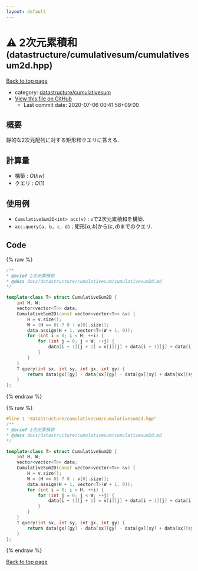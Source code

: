 ```yaml
---
layout: default
---
```


<!-- mathjax config similar to math.stackexchange -->
<script type="text/javascript" async
  src="https://cdnjs.cloudflare.com/ajax/libs/mathjax/2.7.5/MathJax.js?config=TeX-MML-AM_CHTML">
</script>
<script type="text/x-mathjax-config">
  MathJax.Hub.Config({
    TeX: { equationNumbers: { autoNumber: "AMS" }},
    tex2jax: {
      inlineMath: [ ['$','$'] ],
      processEscapes: true
    },
    "HTML-CSS": { matchFontHeight: false },
    displayAlign: "left",
    displayIndent: "2em"
  });
</script>

<script type="text/javascript" src="https://cdnjs.cloudflare.com/ajax/libs/jquery/3.4.1/jquery.min.js"></script>
<script src="https://cdn.jsdelivr.net/npm/jquery-balloon-js@1.1.2/jquery.balloon.min.js" integrity="sha256-ZEYs9VrgAeNuPvs15E39OsyOJaIkXEEt10fzxJ20+2I=" crossorigin="anonymous"></script>
<script type="text/javascript" src="../../../assets/js/copy-button.js"></script>
<link rel="stylesheet" href="../../../assets/css/copy-button.css" />


# :warning: 2次元累積和 <small>(datastructure/cumulativesum/cumulativesum2d.hpp)</small>

<a href="../../../index.html">Back to top page</a>

* category: <a href="../../../index.html#053d19836570d3243deead9fd40452d5">datastructure/cumulativesum</a>
* <a href="{{ site.github.repository_url }}/blob/master/datastructure/cumulativesum/cumulativesum2d.hpp">View this file on GitHub</a>
    - Last commit date: 2020-07-06 00:41:58+09:00




## 概要

静的な2次元配列に対する矩形和クエリに答える.

## 計算量

* 構築 : $O(hw)$
* クエリ : $O(1)$

## 使用例

* `CumulativeSum2D<int> acc(v)` : `v`で2次元累積和を構築.
* `acc.query(a, b, c, d)` : 矩形$[a, b]$から$(c, d)$までのクエリ.


## Code

<a id="unbundled"></a>
{% raw %}
```cpp
/**
* @brief 2次元累積和
* @docs docs/datastructure/cumulativesum/cumulativesum2d.md
*/

template<class T> struct CumulativeSum2D {
    int H, W;
    vector<vector<T>> data;
    CumulativeSum2D(const vector<vector<T>> &v) {
        H = v.size();
        W = (H == 0) ? 0 : v[0].size();
        data.assign(H + 1, vector<T>(W + 1, 0));
        for (int i = 0; i < H; ++i) {
            for (int j = 0; j < W; ++j) {
                data[i + 1][j + 1] = v[i][j] + data[i + 1][j] + data[i][j + 1] - data[i][j];
            }
        }
    }
    T query(int sx, int sy, int gx, int gy) {
        return data[gx][gy] - data[sx][gy] - data[gx][sy] + data[sx][sy];
    }
};

```
{% endraw %}

<a id="bundled"></a>
{% raw %}
```cpp
#line 1 "datastructure/cumulativesum/cumulativesum2d.hpp"
/**
* @brief 2次元累積和
* @docs docs/datastructure/cumulativesum/cumulativesum2d.md
*/

template<class T> struct CumulativeSum2D {
    int H, W;
    vector<vector<T>> data;
    CumulativeSum2D(const vector<vector<T>> &v) {
        H = v.size();
        W = (H == 0) ? 0 : v[0].size();
        data.assign(H + 1, vector<T>(W + 1, 0));
        for (int i = 0; i < H; ++i) {
            for (int j = 0; j < W; ++j) {
                data[i + 1][j + 1] = v[i][j] + data[i + 1][j] + data[i][j + 1] - data[i][j];
            }
        }
    }
    T query(int sx, int sy, int gx, int gy) {
        return data[gx][gy] - data[sx][gy] - data[gx][sy] + data[sx][sy];
    }
};

```
{% endraw %}

<a href="../../../index.html">Back to top page</a>

